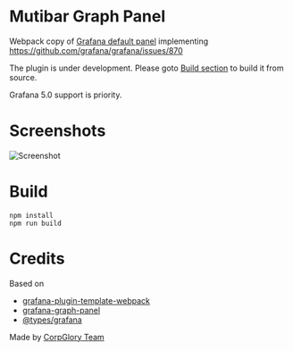 # Mutibar Graph Panel

Webpack copy of [Grafana default panel](http://docs.grafana.org/features/panels/graph/) implementing https://github.com/grafana/grafana/issues/870

The plugin is under development. Please goto [Build section](https://github.com/CorpGlory/grafana-multibar-graph-panel#build) to build it from source.

Grafana 5.0 support is priority.

# Screenshots

![Screenshot](https://github.com/CorpGlory/grafana-multibar-graph-panel/blob/master/src/screenshots/screenshot-1.png)

# Build

```
npm install
npm run build
```

# Credits

Based on 

* [grafana-plugin-template-webpack](https://github.com/CorpGlory/grafana-plugin-template-webpack)
* [grafana-graph-panel](https://github.com/CorpGlory/grafana-graph-panel)
* [@types/grafana](https://github.com/CorpGlory/types-grafana)

Made by [CorpGlory Team](http://corpglory.com/)
